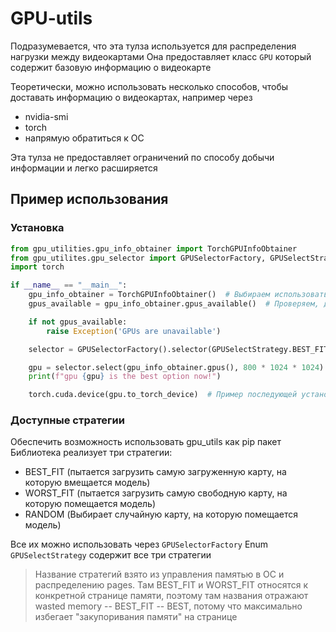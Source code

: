 # GPU-utils

Подразумевается, что эта тулза используется для распределения нагрузки между видеокартами
Она предоставляет класс `GPU` который содержит базовую информацию о видеокарте

Теоретически, можно использовать несколько способов, чтобы доставать информацию о видеокартах, например через

- nvidia-smi
- torch
- напрямую обратиться к ОС

Эта тулза не предоставляет ограничений по способу добычи информации и легко расширяется

## Пример использования

### Установка
```python
from gpu_utilities.gpu_info_obtainer import TorchGPUInfoObtainer
from gpu_utilites.gpu_selector import GPUSelectorFactory, GPUSelectStrategy
import torch

if __name__ == "__main__":
    gpu_info_obtainer = TorchGPUInfoObtainer()  # Выбираем использовать PyTorch как источник данных о картах
    gpus_available = gpu_info_obtainer.gpus_available()  # Проверяем, доступны ли данные о картах (cuda_is_available)

    if not gpus_available:
        raise Exception('GPUs are unavailable')

    selector = GPUSelectorFactory().selector(GPUSelectStrategy.BEST_FIT)  # Создаем селектор, который придерживается стратегии BEST_FIT

    gpu = selector.select(gpu_info_obtainer.gpus(), 800 * 1024 * 1024)  # Выбираем карту из возможных, чтобы на ней поместилось 800 MB, согласно стратегии
    print(f"gpu {gpu} is the best option now!")

    torch.cuda.device(gpu.to_torch_device)  # Пример последующей установки в качестве текущего устройства CUDA
```

### Доступные стратегии
Обеспечить возможность использовать gpu_utils как pip пакет
Библиотека реализует три стратегии:

- BEST_FIT (пытается загрузить самую загруженную карту, на которую вмещается модель)
- WORST_FIT (пытается загрузить самую свободную карту, на которую помещается модель)
- RANDOM (Выбирает случайную карту, на которую помещается модель)

Все их можно использовать через `GPUSelectorFactory`
Enum `GPUSelectStrategy` содержит все три стратегии

> Название стратегий взято из управления памятью в ОС и распределению pages. Там BEST_FIT и WORST_FIT относятся к конкретной странице памяти, поэтому там названия отражают wasted memory -- BEST_FIT -- BEST, потому что максимально избегает "закупоривания памяти" на странице
